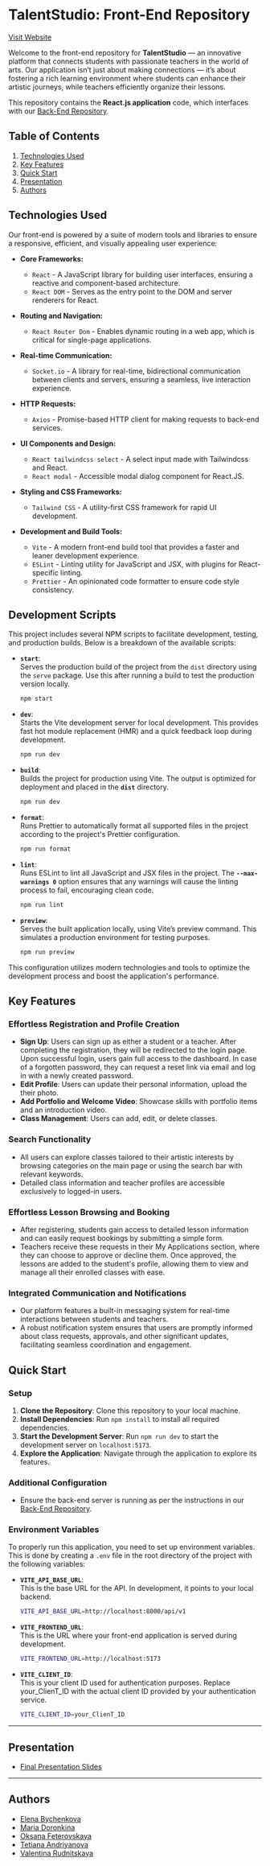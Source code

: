 # TalentStudio: Front-End Repository

[Visit Website](https://gg-pac-team4-front-1.onrender.com)

Welcome to the front-end repository for **TalentStudio** — an innovative platform that connects students with passionate teachers in the world of arts. Our application isn’t just about making connections — it’s about fostering a rich learning environment where students can enhance their artistic journeys, while teachers efficiently organize their lessons.

This repository contains the **React.js application** code, which interfaces with our [Back-End Repository](https://github.com/Code-the-Dream-School/gg-pac-team4-back).

## Table of Contents

1. [Technologies Used](#technologies-used)
2. [Key Features](#key-features)
3. [Quick Start](#quick-start)
4. [Presentation](#presentation)
5. [Authors](#authors)

## Technologies Used

Our front-end is powered by a suite of modern tools and libraries to ensure a responsive, efficient, and visually appealing user experience:

- **Core Frameworks:**
  - `React` - A JavaScript library for building user interfaces, ensuring a reactive and component-based architecture.
  - `React DOM` - Serves as the entry point to the DOM and server renderers for React.

- **Routing and Navigation:**
  - `React Router Dom` - Enables dynamic routing in a web app, which is critical for single-page applications.

- **Real-time Communication:**
  - `Socket.io` - A library for real-time, bidirectional communication between clients and servers, ensuring a seamless, live interaction experience.

- **HTTP Requests:**
  - `Axios` - Promise-based HTTP client for making requests to back-end services.

- **UI Components and Design:**
  - `React tailwindcss select` -  A select input made with Tailwindcss and React.
  - `React modal` - Accessible modal dialog component for React.JS.

- **Styling and CSS Frameworks:**
  - `Tailwind CSS` - A utility-first CSS framework for rapid UI development.

- **Development and Build Tools:**
  - `Vite` - A modern front-end build tool that provides a faster and leaner development experience.
  - `ESLint` - Linting utility for JavaScript and JSX, with plugins for React-specific linting.
  - `Prettier` - An opinionated code formatter to ensure code style consistency.

## Development Scripts

This project includes several NPM scripts to facilitate development, testing, and production builds. Below is a breakdown of the available scripts:

- **`start`**:  
  Serves the production build of the project from the `dist` directory using the `serve` package. Use this after running a build to test the production version locally.  
  ```bash
  npm start

- **`dev`**:  
  Starts the Vite development server for local development. This provides fast hot module replacement (HMR) and a quick feedback loop during development. 
  ```bash
  npm run dev

- **`build`**:  
  Builds the project for production using Vite. The output is optimized for deployment and placed in the **`dist`** directory.
  ```bash
  npm run dev

- **`format`**:  
  Runs Prettier to automatically format all supported files in the project according to the project's Prettier configuration.
  ```bash
  npm run format

- **`lint`**:  
  Runs ESLint to lint all JavaScript and JSX files in the project. The **`--max-warnings 0`** option ensures that any warnings will cause the linting process to fail, encouraging clean code.
  ```bash
  npm run lint

- **`preview`**:  
  Serves the built application locally, using Vite’s preview command. This simulates a production environment for testing purposes.
  ```bash
  npm run preview

This configuration utilizes modern technologies and tools to optimize the development process and boost the application's performance.

## Key Features

### Effortless Registration and Profile Creation

- **Sign Up**: Users can sign up as either a student or a teacher. After completing the registration, they will be redirected to the login page. Upon successful login, users gain full access to the dashboard. In case of a forgotten password, they can request a reset link via email and log in with a newly created password.
- **Edit Profile**: Users can update their personal information, upload the their photo.
- **Add Portfolio and Welcome Video**: Showcase skills with portfolio items and an introduction video.
- **Class Management**: Users can add, edit, or delete classes.

### Search Functionality

- All users can explore classes tailored to their artistic interests by browsing categories on the main page or using the search bar with relevant keywords. 
- Detailed class information and teacher profiles are accessible exclusively to logged-in users.

### Effortless Lesson Browsing and Booking

- After registering, students gain access to detailed lesson information and can easily request bookings by submitting a simple form. 
- Teachers receive these requests in their My Applications section, where they can choose to approve or decline them. Once approved, the lessons are added to the student's profile, allowing them to view and manage all their enrolled classes with ease.

### Integrated Communication and Notifications

- Our platform features a built-in messaging system for real-time interactions between students and teachers.
- A robust notification system ensures that users are promptly informed about class requests, approvals, and other significant updates, facilitating seamless coordination and engagement.

## Quick Start

### Setup

1. **Clone the Repository**: Clone this repository to your local machine.
2. **Install Dependencies**: Run `npm install` to install all required dependencies.
3. **Start the Development Server**: Run `npm run dev` to start the development server on `localhost:5173`.
4. **Explore the Application**: Navigate through the application to explore its features.

### Additional Configuration

- Ensure the back-end server is running as per the instructions in our [Back-End Repository](https://github.com/Code-the-Dream-School/gg-pac-team4-back).

### Environment Variables

To properly run this application, you need to set up environment variables. This is done by creating a `.env` file in the root directory of the project with the following variables:

- **`VITE_API_BASE_URL`**:  
  This is the base URL for the API. In development, it points to your local backend.
  ```bash
  VITE_API_BASE_URL=http://localhost:8000/api/v1

- **`VITE_FRONTEND_URL`**:  
  This is the URL where your front-end application is served during development.
  ```bash
  VITE_FRONTEND_URL=http://localhost:5173

- **`VITE_CLIENT_ID`**:  
  This is your client ID used for authentication purposes. Replace your_ClienT_ID with the actual client ID provided by your authentication service.
  ```bash
  VITE_CLIENT_ID=your_ClienT_ID

---
## Presentation
- [Final Presentation Slides](https://docs.google.com/presentation/d/10YtT_JwBUy68j0Cfj-cmbwI22-Gy1HeS8je2AlQ_QJA/edit#slide=id.p2)

---

## Authors

- [Elena Bychenkova](https://github.com/ElenaByc)
- [Maria Doronkina](https://github.com/mariyador)
- [Oksana Feterovskaya](https://github.com/ofeterovskaya)
- [Tetiana Andriyanova](https://github.com/Tanyaa-a)
- [Valentina Rudnitskaya](https://github.com/vrudnitskaya)
